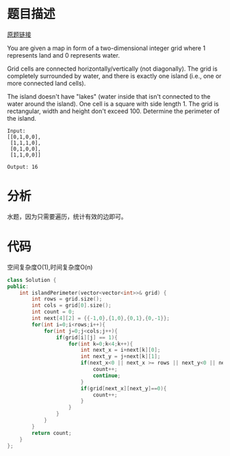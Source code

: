 
# 题目描述
[原题链接](https://leetcode.com/problems/island-perimeter/)

You are given a map in form of a two-dimensional integer grid where 1 represents land and 0 represents water.

Grid cells are connected horizontally/vertically (not diagonally). The grid is completely surrounded by water, and there is exactly one island (i.e., one or more connected land cells).

The island doesn't have "lakes" (water inside that isn't connected to the water around the island). One cell is a square with side length 1. The grid is rectangular, width and height don't exceed 100. Determine the perimeter of the island.

```
Input:
[[0,1,0,0],
 [1,1,1,0],
 [0,1,0,0],
 [1,1,0,0]]

Output: 16

```

<!--more-->

# 分析
水题，因为只需要遍历，统计有效的边即可。


# 代码
空间复杂度O(1),时间复杂度O(n)
```C++
class Solution {
public:
    int islandPerimeter(vector<vector<int>>& grid) {
        int rows = grid.size();
        int cols = grid[0].size();
        int count = 0;
        int next[4][2] = {{-1,0},{1,0},{0,1},{0,-1}};
        for(int i=0;i<rows;i++){
            for(int j=0;j<cols;j++){
                if(grid[i][j] == 1){
                    for(int k=0;k<4;k++){
                        int next_x = i+next[k][0];
                        int next_y = j+next[k][1];
                        if(next_x<0 || next_x >= rows || next_y<0 || next_y >= cols){
                            count++;
                            continue;
                        }
                        if(grid[next_x][next_y]==0){
                            count++;
                        }
                    }
                }
            }
        }
        return count;
    }
};
```
            